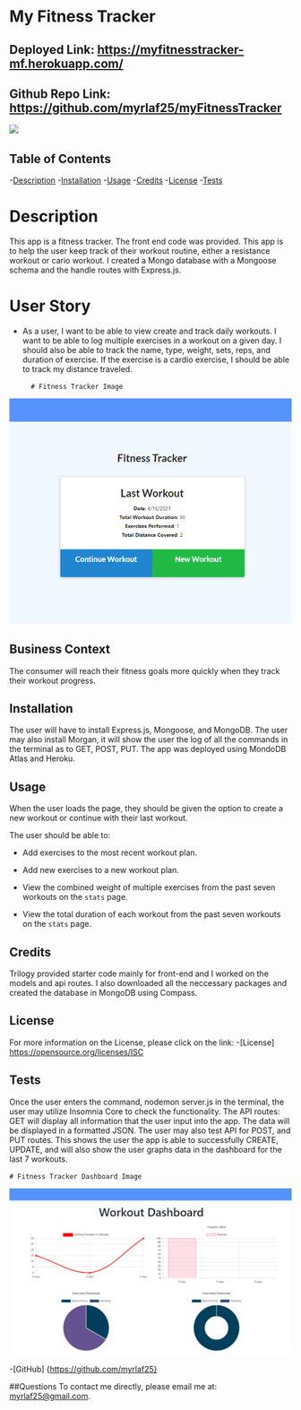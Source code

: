 # My Fitness Tracker

## Deployed Link: https://myfitnesstracker-mf.herokuapp.com/
## Github Repo Link: https://github.com/myrlaf25/myFitnessTracker

<img src="https://img.shields.io/badge/License-ISC-blue.svg"></img>

## Table of Contents

-[Description](#description)
-[Installation](#installation)
-[Usage](#usage)
-[Credits](#credits)
-[License](#license)
-[Tests](#tests)

# Description

This app is a fitness tracker. The front end code was provided. This app is to help the user keep track of their workout routine, either a resistance workout or cario workout. I created a Mongo database with a Mongoose schema and the handle routes with Express.js.  

# User Story

* As a user, I want to be able to view create and track daily workouts. I want to be able to log multiple exercises in a workout on a given day. I should also be able to track the name, type, weight, sets, reps, and duration of exercise. If the exercise is a cardio exercise, I should be able to track my distance traveled.

        # Fitness Tracker Image
<img src='public/pics/fitnesstracker.png' alt='photo holder'></img>

## Business Context

The consumer will reach their fitness goals more quickly when they track their workout progress.

## Installation

The user will have to install Express.js, Mongoose, and MongoDB. The user may also install Morgan, it will show the user the log of all the commands in the terminal as to GET, POST, PUT. The app was deployed using MondoDB Atlas and Heroku.   


## Usage

When the user loads the page, they should be given the option to create a new workout or continue with their last workout.

The user should be able to:

  * Add exercises to the most recent workout plan.

  * Add new exercises to a new workout plan.

  * View the combined weight of multiple exercises from the past seven workouts on the `stats` page.

  * View the total duration of each workout from the past seven workouts on the `stats` page.

## Credits

Trilogy provided starter code mainly for front-end and I worked on the models and api routes. I also downloaded all the neccessary packages and created the database in MongoDB using Compass. 


## License

For more information on the License, please click on the link: 
-[License] https://opensource.org/licenses/ISC

## Tests
Once the user enters the command, nodemon server.js in the terminal, the user may utilize Insomnia Core to check the functionality. The API routes: GET will display all information that the user input into the app. The data will be displayed in a formatted JSON. The user may also test API for POST, and PUT routes. This shows the user the app is able to successfully CREATE, UPDATE, and will also show the user graphs data in the dashboard for the last 7 workouts. 

    # Fitness Tracker Dashboard Image
<img src='public/pics/fitnessdashboard.png' alt='photo holder'></img>


-[GitHub] {https://github.com/myrlaf25}

##Questions
To contact me directly, please email me at: myrlaf25@gmail.com.